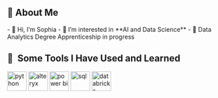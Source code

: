 <h2> 👩&nbsp;About Me</h2>
- 👋 Hi, I’m Sophia  
- 👀 I’m interested in **AI and Data Science**  
- 🌱 Data Analytics Degree Apprenticeship in progress  

<!---
sophia144/sophia144 is a ✨ special ✨ repository because its `README.md` (this file) appears on your GitHub profile.
You can click the Preview link to take a look at your changes.
--->
<h2> 🚀 &nbsp;Some Tools I Have Used and Learned</h2>
<p align="left">
<img src="https://upload.wikimedia.org/wikipedia/commons/thumb/c/c3/Python-logo-notext.svg/1200px-Python-logo-notext.svg.png" alt="python" width="45" height="45"/>
<img src="https://encrypted-tbn0.gstatic.com/images?q=tbn:ANd9GcSrCQEawi17ptwq11DFEOh6T5FXPOItsfcYQQ&s" alt="alteryx" width="45" height="45"/>
<img src="https://upload.wikimedia.org/wikipedia/commons/c/cf/New_Power_BI_Logo.svg" alt="power bi" width="45" height="45"/>
<img src="https://encrypted-tbn0.gstatic.com/images?q=tbn:ANd9GcT2pOzVBv0YUgqIIf0qJXBZEYhFSakz-G22WA&s" alt="sql" width="45" height="45"/>
<img src="https://encrypted-tbn0.gstatic.com/images?q=tbn:ANd9GcS-hCy-Ey_FsARYnWnat6STTr2ILQHIHQdAbw&s" alt="databricks" width="45" height="45"/>
</p>
